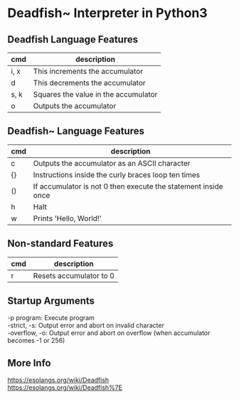 # Deadfish~ Interpreter in Python3

## Deadfish Language Features

| cmd | description |
| --- | --- |
| i, x | This increments the accumulator |
| d | This decrements the accumulator |
| s, k | Squares the value in the accumulator |
| o | Outputs the accumulator |

## Deadfish~ Language Features

| cmd | description |
| --- | --- | 
| c | Outputs the accumulator as an ASCII character |
| {} | Instructions inside the curly braces loop ten times |
| () | If accumulator is not 0 then execute the statement inside once |
| h | Halt |
| w | Prints 'Hello, World!' |

## Non-standard Features

| cmd | description |
| --- | --- |
| r | Resets accumulator to 0 |

## Startup Arguments

-p program: Execute program<br />
-strict, -s: Output error and abort on invalid character<br />
-overflow, -o: Output error and abort on overflow (when accumulator becomes -1 or 256)

## More Info

https://esolangs.org/wiki/Deadfish <br />
https://esolangs.org/wiki/Deadfish%7E
